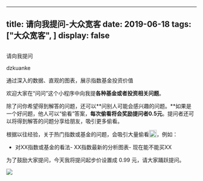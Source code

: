 
---
title:   请向我提问-大众宽客
date: 2019-06-18
tags: ["大众宽客", ]
display: false
---


## 



请向我提问




dzkuanke




通过深入的数据、直观的图表，展示指数基金投资价值


欢迎大家在“问问”这个小程序中向我提**各种基金或者投资相关问题**。



除了问你希望得到解答的问题，还可以**问别人可能会感兴趣的问题。**如果是一个好问题，他人可以“偷看”答案，**每次偷看将会奖励提问者0.5元**。提问者还可以将得到解答的问题分享给朋友，吸引更多偷看。



根据以往经验，关于热门指数或基金的问题，会吸引大量偷看<img src="https://res.wx.qq.com/mpres/htmledition/images/icon/common/emotion_panel/smiley/smiley_21.png" data-ratio="1" data-w="20" style="display:inline-block;width:20px;vertical-align:text-bottom;"/>，例如：
- 对XX指数或基金的看法- XX指数最新的分析图表- 现在能不能买XX


为了鼓励大家提问，今天我将提问起步价设置成 0.99 元，请大家踊跃提问。



[<img class="rich_pages" data-ratio="0.9117647058823529" data-s="300,640" src="https://mmbiz.qpic.cn/mmbiz_jpg/PKw3FQPmhIia52oUacTiatV21CcJfbJR3rWx89n4faeoicA24cw5Pt2iawm7oJUYuOI0ZQia1Niaic4Tpl5th5XyH0ZSQ/640?wx_fmt=jpeg" data-type="jpeg" data-w="680" style=""/>]()










